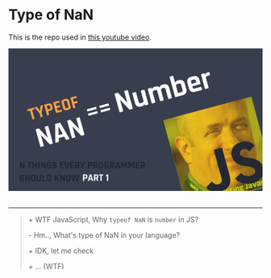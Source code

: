 # Type of NaN

This is the repo used in [this youtube video](https://youtu.be/aIQOdeSdzXk).

<div align="center" style="margin-bottom: 30px">
  <a href="https://youtu.be/aIQOdeSdzXk">
    <img src="./banner.png" width="600px" />
  </a>
</div>

---

> \+ WTF JavaScript, Why `typeof NaN` is `number` in JS?
>
> \- Hm.., What's type of NaN in your language?
>
> \+ IDK, let me check
>
> \+ ... (WTF)
